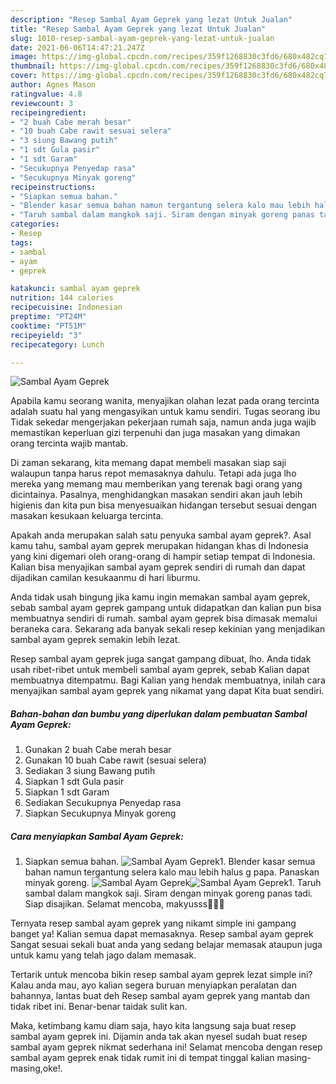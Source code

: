 ```yaml
---
description: "Resep Sambal Ayam Geprek yang lezat Untuk Jualan"
title: "Resep Sambal Ayam Geprek yang lezat Untuk Jualan"
slug: 1010-resep-sambal-ayam-geprek-yang-lezat-untuk-jualan
date: 2021-06-06T14:47:21.247Z
image: https://img-global.cpcdn.com/recipes/359f1268830c3fd6/680x482cq70/sambal-ayam-geprek-foto-resep-utama.jpg
thumbnail: https://img-global.cpcdn.com/recipes/359f1268830c3fd6/680x482cq70/sambal-ayam-geprek-foto-resep-utama.jpg
cover: https://img-global.cpcdn.com/recipes/359f1268830c3fd6/680x482cq70/sambal-ayam-geprek-foto-resep-utama.jpg
author: Agnes Mason
ratingvalue: 4.8
reviewcount: 3
recipeingredient:
- "2 buah Cabe merah besar"
- "10 buah Cabe rawit sesuai selera"
- "3 siung Bawang putih"
- "1 sdt Gula pasir"
- "1 sdt Garam"
- "Secukupnya Penyedap rasa"
- "Secukupnya Minyak goreng"
recipeinstructions:
- "Siapkan semua bahan."
- "Blender kasar semua bahan namun tergantung selera kalo mau lebih halus g papa. Panaskan minyak goreng."
- "Taruh sambal dalam mangkok saji. Siram dengan minyak goreng panas tadi. Siap disajikan. Selamat mencoba, makyusss🥰🥰🥰"
categories:
- Resep
tags:
- sambal
- ayam
- geprek

katakunci: sambal ayam geprek 
nutrition: 144 calories
recipecuisine: Indonesian
preptime: "PT24M"
cooktime: "PT51M"
recipeyield: "3"
recipecategory: Lunch

---
```



![Sambal Ayam Geprek](https://img-global.cpcdn.com/recipes/359f1268830c3fd6/680x482cq70/sambal-ayam-geprek-foto-resep-utama.jpg)

Apabila kamu seorang wanita, menyajikan olahan lezat pada orang tercinta adalah suatu hal yang mengasyikan untuk kamu sendiri. Tugas seorang ibu Tidak sekedar mengerjakan pekerjaan rumah saja, namun anda juga wajib memastikan keperluan gizi terpenuhi dan juga masakan yang dimakan orang tercinta wajib mantab.

Di zaman  sekarang, kita memang dapat membeli masakan siap saji walaupun tanpa harus repot memasaknya dahulu. Tetapi ada juga lho mereka yang memang mau memberikan yang terenak bagi orang yang dicintainya. Pasalnya, menghidangkan masakan sendiri akan jauh lebih higienis dan kita pun bisa menyesuaikan hidangan tersebut sesuai dengan masakan kesukaan keluarga tercinta. 



Apakah anda merupakan salah satu penyuka sambal ayam geprek?. Asal kamu tahu, sambal ayam geprek merupakan hidangan khas di Indonesia yang kini digemari oleh orang-orang di hampir setiap tempat di Indonesia. Kalian bisa menyajikan sambal ayam geprek sendiri di rumah dan dapat dijadikan camilan kesukaanmu di hari liburmu.

Anda tidak usah bingung jika kamu ingin memakan sambal ayam geprek, sebab sambal ayam geprek gampang untuk didapatkan dan kalian pun bisa membuatnya sendiri di rumah. sambal ayam geprek bisa dimasak memalui beraneka cara. Sekarang ada banyak sekali resep kekinian yang menjadikan sambal ayam geprek semakin lebih lezat.

Resep sambal ayam geprek juga sangat gampang dibuat, lho. Anda tidak usah ribet-ribet untuk membeli sambal ayam geprek, sebab Kalian dapat membuatnya ditempatmu. Bagi Kalian yang hendak membuatnya, inilah cara menyajikan sambal ayam geprek yang nikamat yang dapat Kita buat sendiri.

<!--inarticleads1-->

##### Bahan-bahan dan bumbu yang diperlukan dalam pembuatan Sambal Ayam Geprek:

1. Gunakan 2 buah Cabe merah besar
1. Gunakan 10 buah Cabe rawit (sesuai selera)
1. Sediakan 3 siung Bawang putih
1. Siapkan 1 sdt Gula pasir
1. Siapkan 1 sdt Garam
1. Sediakan Secukupnya Penyedap rasa
1. Siapkan Secukupnya Minyak goreng




<!--inarticleads2-->

##### Cara menyiapkan Sambal Ayam Geprek:

1. Siapkan semua bahan.
<img src="https://img-global.cpcdn.com/steps/f0fd2d2ebdb57053/160x128cq70/sambal-ayam-geprek-langkah-memasak-1-foto.jpg" alt="Sambal Ayam Geprek">1. Blender kasar semua bahan namun tergantung selera kalo mau lebih halus g papa. Panaskan minyak goreng.
<img src="https://img-global.cpcdn.com/steps/71ba55fcd05b7c79/160x128cq70/sambal-ayam-geprek-langkah-memasak-2-foto.jpg" alt="Sambal Ayam Geprek"><img src="https://img-global.cpcdn.com/steps/a46a7fc9189d25f6/160x128cq70/sambal-ayam-geprek-langkah-memasak-2-foto.jpg" alt="Sambal Ayam Geprek">1. Taruh sambal dalam mangkok saji. Siram dengan minyak goreng panas tadi. Siap disajikan. Selamat mencoba, makyusss🥰🥰🥰




Ternyata resep sambal ayam geprek yang nikamt simple ini gampang banget ya! Kalian semua dapat memasaknya. Resep sambal ayam geprek Sangat sesuai sekali buat anda yang sedang belajar memasak ataupun juga untuk kamu yang telah jago dalam memasak.

Tertarik untuk mencoba bikin resep sambal ayam geprek lezat simple ini? Kalau anda mau, ayo kalian segera buruan menyiapkan peralatan dan bahannya, lantas buat deh Resep sambal ayam geprek yang mantab dan tidak ribet ini. Benar-benar taidak sulit kan. 

Maka, ketimbang kamu diam saja, hayo kita langsung saja buat resep sambal ayam geprek ini. Dijamin anda tak akan nyesel sudah buat resep sambal ayam geprek nikmat sederhana ini! Selamat mencoba dengan resep sambal ayam geprek enak tidak rumit ini di tempat tinggal kalian masing-masing,oke!.

